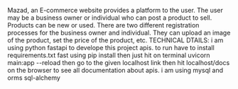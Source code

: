 Mazad, an E-commerce website provides a platform to the user. The user may be a business owner or individual who can post a product to sell. Products can be new or used. There are two different registration processes for the business owner and individual. They can upload an image of the product, set the price of the product, etc.
TECHNICAL DTAILS:
i am using python fastapi to develope this project apis.
to run have to install requirements.txt fast using pip install then just hit on terminal uvicorn main:app --reload 
then go to the given localhost link then hit localhost/docs on the browser to see all documentation about apis.
i am using mysql and orms sql-alchemy 
